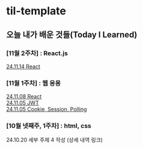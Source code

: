 # til-template

## 오늘 내가 배운 것들(Today I Learned)

### [11월 2주차] : React.js
[24.11.14 React](https://github.com/100-hours-a-week/urung-til/blob/main/Nov/2024-11-14.md)

### [11월 1주차] : 웹 응용
[24.11.08 React](https://github.com/100-hours-a-week/urung-til/blob/main/Nov/2024-11-08.md)
<br>
[24.11.05 JWT](https://github.com/100-hours-a-week/urung-til/blob/main/Nov/2024-11-06.md)
<br>
[24.11.05 Cookie, Session, Polling](https://github.com/100-hours-a-week/urung-til/blob/main/Nov/2024-11-05.md)

### [10월 넷째주, 1주차] : html, css

24.10.20 세부 주제 4 작성 (상세 내역 링크)


